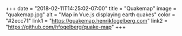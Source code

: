 +++ 
date = "2018-02-11T14:25:02-07:00" 
title = "Quakemap" 
image = "quakemap.jpg" 
alt = "Map in Vue.js displaying earth quakes" 
color = "#2ecc71" 
link1 = "https://quakemap.henrikfogelberg.com" 
link2 = "https://github.com/hfogelberg/quake-map"
+++